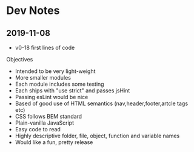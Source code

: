 # Dev Notes

## 2019-11-08

* v0-18 first lines of code

Objectives

* Intended to be very light-weight
* More smaller modules
* Each module includes some testing
* Each ships with "use strict" and passes jsHint
* Passing esLint would be nice
* Based of good use of HTML semantics (nav,header,footer,artcle tags etc)
* CSS follows BEM standard
* Plain-vanilla JavaScript
* Easy code to read
* Highly descriptive folder, file, object, function and variable names
* Would like a fun, pretty release

